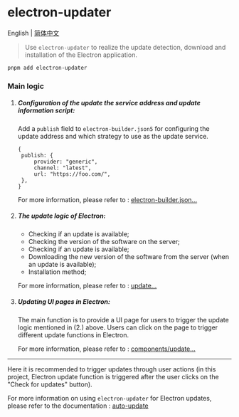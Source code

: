 # electron-updater

English | [简体中文](README.zh-CN.md)

> Use `electron-updater` to realize the update detection, download and installation of the Electron application.

```sh
pnpm add electron-updater
```

### Main logic

1. ##### Configuration of the update the service address and update information script:

   Add a `publish` field to `electron-builder.json5` for configuring the update address and which strategy to use as the update service.

   ```json5
   {
   	publish: {
   		provider: "generic",
   		channel: "latest",
   		url: "https://foo.com/",
   	},
   }
   ```

   For more information, please refer to : [electron-builder.json...](electron-builder.json)

2. ##### The update logic of Electron:
   - Checking if an update is available;
   - Checking the version of the software on the server;
   - Checking if an update is available;
   - Downloading the new version of the software from the server (when an update is available);
   - Installation method;

   For more information, please refer to : [update...](electron/main/update.ts)

3. ##### Updating UI pages in Electron:

   The main function is to provide a UI page for users to trigger the update logic mentioned in (2.) above. Users can click on the page to trigger different update functions in Electron.

   For more information, please refer to : [components/update...](index.tsx)

---

Here it is recommended to trigger updates through user actions (in this project, Electron update function is triggered after the user clicks on the "Check for updates" button).

For more information on using `electron-updater` for Electron updates, please refer to the documentation : [auto-update](https://www.electron.build/auto-update)
